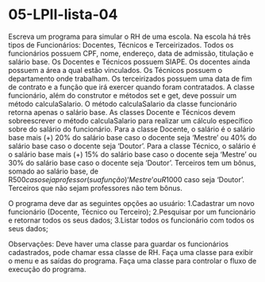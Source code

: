# 05-LPII-lista-04
Escreva um programa para simular o RH de uma escola. Na escola há três tipos de Funcionários: Docentes, Técnicos e Terceirizados. Todos os funcionários possuem CPF, nome, endereço, data de admissão, titulação e salário base. Os Docentes e Técnicos possuem SIAPE. Os docentes ainda possuem a área a qual estão vinculados. Os Técnicos possuem o departamento onde trabalham. Os terceirizados possuem uma data de fim de contrato e a função que irá exercer quando foram contratados. A classe funcionário, além do construtor e métodos set e get, deve possuir um método calculaSalario. O método calculaSalario da classe funcionário retorna apenas o salário base. As classes Docente e Técnicos devem sobreescrever o método calculaSalario para realizar um cálculo específico sobre do salário do funcionário. Para a classe Docente, o salário é o salário base mais (+) 20% do salário base caso o docente seja ‘Mestre’ ou 40% do salário base caso o docente seja ‘Doutor’. Para a classe Técnico, o salário é o salário base mais (+) 15% do salário base caso o docente seja ‘Mestre’ ou 30% do salário base caso o docente seja ‘Doutor’. Terceiros tem um bônus, somado ao salário base, de R$500 caso seja professor (sua função) ‘Mestre’ ou R$1000 caso seja ‘Doutor’. Terceiros que não sejam professores não tem bônus. 

O programa deve dar as seguintes opções ao usuário: 
1.Cadastrar um novo funcionário (Docente, Técnico ou Terceiro); 
2.Pesquisar por um funcionário e retornar todos os seus dados; 
3.Listar todos os funcionário com todos os seus dados; 

Observações: Deve haver uma classe para guardar os funcionários cadastrados, pode chamar essa classe de RH. Faça uma classe para exibir o menu e as saídas do programa. Faça uma classe para controlar o fluxo de execução do programa.
